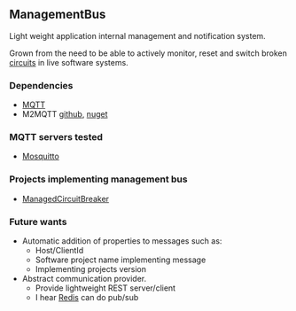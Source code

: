 ## ManagementBus ##

Light weight application internal management and notification system.

Grown from the need to be able to actively monitor, reset and switch broken [circuits](https://github.com/asherw/ManagedCircuitBreaker) in live software systems.

### Dependencies ###
- [MQTT](http://mqtt.org/)
- M2MQTT [github](https://github.com/Hades32/m2mqtt), [nuget](https://www.nuget.org/packages/M2Mqtt/)

### MQTT servers tested ###
- [Mosquitto](http://mosquitto.org/)


### Projects implementing management bus ###

- [ManagedCircuitBreaker](https://github.com/asherw/ManagedCircuitBreaker)


### Future wants ###
- Automatic addition of properties to messages such as:
  - Host/ClientId
  - Software project name implementing message
  - Implementing projects version
- Abstract communication provider.
  - Provide lightweight REST server/client
  - I hear [Redis](http://redis.io/) can do pub/sub

